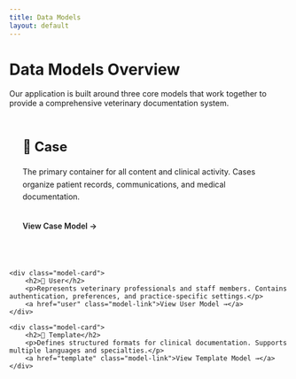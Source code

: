 ```yaml
---
title: Data Models
layout: default
---
```


# Data Models Overview

Our application is built around three core models that work together to provide a comprehensive veterinary documentation system.

<div class="model-grid">
    <div class="model-card">
        <h2>📁 Case</h2>
        <p>The primary container for all content and clinical activity. Cases organize patient records, communications, and medical documentation.</p>
        <a href="cases" class="model-link">View Case Model →</a>
    </div>

    <div class="model-card">
        <h2>👤 User</h2>
        <p>Represents veterinary professionals and staff members. Contains authentication, preferences, and practice-specific settings.</p>
        <a href="user" class="model-link">View User Model →</a>
    </div>

    <div class="model-card">
        <h2>📝 Template</h2>
        <p>Defines structured formats for clinical documentation. Supports multiple languages and specialties.</p>
        <a href="template" class="model-link">View Template Model →</a>
    </div>
</div>

<style>
.model-grid {
    display: grid;
    grid-template-columns: repeat(auto-fit, minmax(300px, 1fr));
    gap: 2rem;
    margin: 2rem 0;
}

.model-card {
    background: var(--mermaid-alt-bg);
    border: 1px solid var(--mermaid-border);
    border-radius: 8px;
    padding: 1.5rem;
    transition: transform 0.2s, box-shadow 0.2s;
}

.model-card:hover {
    transform: translateY(-2px);
    box-shadow: 0 4px 12px rgba(0,0,0,0.1);
}

.model-card h2 {
    margin-top: 0;
    color: var(--primary-color);
    font-size: 1.5rem;
}

.model-card p {
    margin: 1rem 0;
    line-height: 1.6;
}

.model-link {
    display: inline-block;
    color: var(--primary-color);
    text-decoration: none;
    font-weight: 600;
    margin-top: 1rem;
}

.model-link:hover {
    text-decoration: underline;
}
</style>

